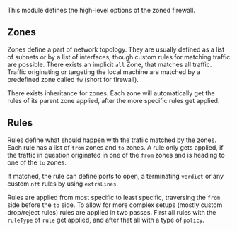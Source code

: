 This module defines the high-level options of the zoned firewall.

## Zones
Zones define a part of network topology.
They are usually defined as a list of subnets or by a list of interfaces, though custom rules for matching traffic are possible.
There exists an implicit `all` Zone, that matches all traffic.
Traffic originating or targeting the local machine are matched by a predefined zone called `fw` (short for firewall).

There exists inheritance for zones.
Each zone will automatically get the rules of its parent zone applied, after the more specific rules get applied.

## Rules
Rules define what should happen with the trafiic matched by the zones.
Each rule has a list of `from` zones and `to` zones.
A rule only gets applied, if the traffic in question originated in one of the `from` zones and is heading to one of the `to` zones.

If matched, the rule can define ports to open, a terminating `verdict` or any custom `nft` rules by using `extraLines`.

Rules are applied from most specific to least specific, traversing the `from` side before the `to` side.
To allow for more complex setups (mostly custom drop/reject rules) rules are applied in two passes.
First all rules with the `ruleType` of `rule` get applied, and after that all with a type of `policy`.
